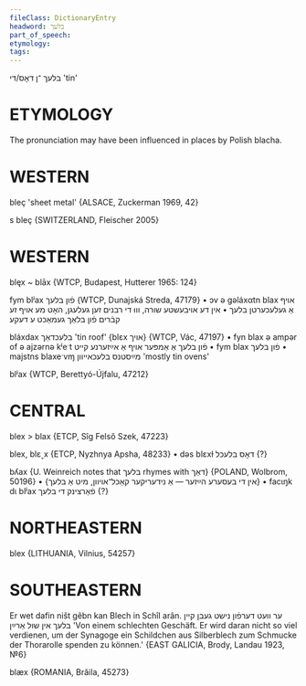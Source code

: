 ```yaml
---
fileClass: DictionaryEntry
headword: בלעך
part_of_speech: 
etymology: 
tags: 
---
```

בלעך
־ן
דאָס/די
'tin'

ETYMOLOGY
===========
The pronunciation may have been influenced in places by Polish blacha. 

WESTERN
========

bleç 'sheet metal' {ALSACE, Zuckerman 1969, 42}

s bleç {SWITZERLAND, Fleischer 2005}

WESTERN
========

blęx ~ blāx {WTCP, Budapest, Hutterer 1965: 124}

fym blʲax פֿון בלעך {WTCP, Dunajská Streda, 47179}
	•	ɔv ə gəláxαtn blax אויף אַ געלעכערטן בלעך
	•	אין דע אויבעשטע שורה, וווּ די רבנים זען געלעגן, האָט מע אויף זע קבֿרים פֿון בלאַך געמאַכט ע דעקע

bláxdax בלעכדאַך 'tin roof' {blɛx אויך} {WTCP, Vác, 47197}
	•	fyn blax ə ampər of ə ajzərnə kʲeˑt פֿון בלעך אַ אַמפּער אויף אַ אײַזערנע קייט
	•	fym blax פֿון בלעך
	•	majstns blaxeˑvɱ מײַסטנס בלעכאייוון 'mostly tin ovens'

blʲax {WTCP, Berettyó-Újfalu, 47212}

CENTRAL
========

blex > blax {ETCP, Sîg Felső Szek, 47223}

blex, blɛ˯x {ETCP, Nyzhnya Apsha, 48233}
	•	dəs blɛxɫ דאָס בלעכל {?}

bʎax {U. Weinreich notes that בלעך rhymes with דאַך} {POLAND, Wolbrom, 50196}
	•	{אין די בעסערע הײַזער — אַ נידעריקער קאַכל־אויוון, מיט אַ בלעך}
	•	facɩŋk dɩ blʲax פֿאַרצינק די בלעך {?}

NORTHEASTERN
==============

blex {LITHUANIA, Vilnius, 54257}

SOUTHEASTERN
==============

Er wet dafin ništ gêbn kan Blech in Schîl arân. ער וועט דערפֿון נישט געבן קיין בלעך אין שול אַרײַן  'Von einem schlechten Geschäft. Er wird daran nicht so viel verdienen, um der Synagoge ein Schildchen aus Silberblech zum Schmucke der Thorarolle spenden zu können.' {EAST GALICIA, Brody, Landau 1923, №6}

blæx {ROMANIA, Brăila, 45273}
